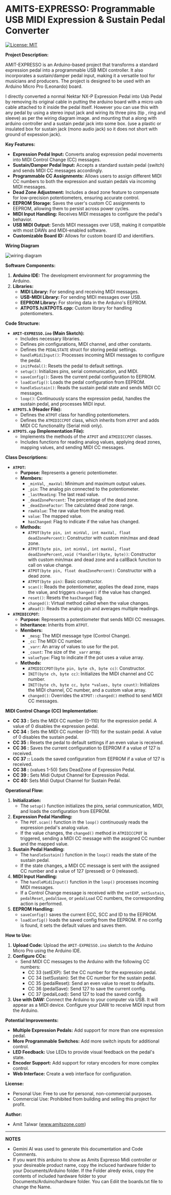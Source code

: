 # AMITS-EXPRESSO: Programmable USB MIDI Expression & Sustain Pedal Converter

[![License: MIT](https://img.shields.io/badge/License-MIT-yellow.svg)](https://opensource.org/licenses/MIT)

**Project Description:**

AMIT-EXPRESSO is an Arduino-based project that transforms a standard expression pedal into a programmable USB MIDI controller. It also incorporates a sustain/damper pedal input, making it a versatile tool for musicians and producers. The project is designed to be used with an Arduino Micro Pro (Leonardo) board.

I directly converted a normal Nektar NX-P Expression Pedal into Usb Pedal by removing its original cable in putting the arduino board with a micro usb cable attached to it inside the pedal itself. However you can use this with any pedal by using a stereo input jack and wiring its three pins (tip , ring and sleeve) as per the wiring diagram image. and mounting that a along with arduino controller and a sustain pedal jack into some box. (use a plastic or insulated box for sustain jack (mono audio jack) so it does not short with ground of expession jack).


**Key Features:**

*   **Expression Pedal Input:** Converts analog expression pedal movements into MIDI Control Change (CC) messages.
*   **Sustain/Damper Pedal Input:** Accepts a standard sustain pedal (switch) and sends MIDI CC messages accordingly.
*   **Programmable CC Assignments:** Allows users to assign different MIDI CC numbers to both the expression and sustain pedals via incoming MIDI messages.
*   **Dead Zone Adjustment:** Includes a dead zone feature to compensate for low-precision potentiometers, ensuring accurate control.
*   **EEPROM Storage:** Saves the user's custom CC assignments to EEPROM, allowing them to persist across power cycles.
*   **MIDI Input Handling:** Receives MIDI messages to configure the pedal's behavior.
*   **USB MIDI Output:** Sends MIDI messages over USB, making it compatible with most DAWs and MIDI-enabled software.
* **Customizable Board ID:** Allows for custom board ID and identifiers.

**Wiring Diagram**

![wiring diagram](wiring-diagram.jpg?raw=true "Amits Expresso Wiring Diagram")

**Software Components:**

1.  **Arduino IDE:** The development environment for programming the Arduino.
2.  **Libraries:**
    *   **MIDI Library:** For sending and receiving MIDI messages.
    *   **USB-MIDI Library:** For sending MIDI messages over USB.
    *   **EEPROM Library:** For storing data in the Arduino's EEPROM.
    * **ATPOTS.h/ATPOTS.cpp:** Custom library for handling potentiometers.

**Code Structure:**

*   **`AMIT-EXPRESSO.ino` (Main Sketch):**
    *   Includes necessary libraries.
    *   Defines pin configurations, MIDI channel, and other constants.
    *   Defines the `PEDALSTATE` struct for storing pedal settings.
    *   `handleMidiInput()`: Processes incoming MIDI messages to configure the pedal.
    *   `initPedal()`: Resets the pedal to default settings.
    *   `setup()`: Initializes pins, serial communication, and MIDI.
    *   `saveConfig()`: Saves the current pedal configuration to EEPROM.
    *   `loadConfig()`: Loads the pedal configuration from EEPROM.
    *   `handleSustain()`: Reads the sustain pedal state and sends MIDI CC messages.
    *   `loop()`: Continuously scans the expression pedal, handles the sustain pedal, and processes MIDI input.
*   **`ATPOTS.h` (Header File):**
    *   Defines the `ATPOT` class for handling potentiometers.
    *   Defines the `ATMIDICCPOT` class, which inherits from `ATPOT` and adds MIDI CC functionality (Serial midi only).
*   **`ATPOTS.cpp` (Implementation File):**
    *   Implements the methods of the `ATPOT` and `ATMIDICCPOT` classes.
    *   Includes functions for reading analog values, applying dead zones, mapping values, and sending MIDI CC messages.

**Class Descriptions:**

*   **`ATPOT`:**
    *   **Purpose:** Represents a generic potentiometer.
    *   **Members:**
        *   `_minVal`, `_maxVal`: Minimum and maximum output values.
        *   `_pin`: The analog pin connected to the potentiometer.
        *   `_lastReading`: The last read value.
        *   `_deadZonePercent`: The percentage of the dead zone.
        *   `_deadZoneFactor`: The calculated dead zone range.
        * `rawValue`: The raw value from the analog read.
        * `value`: The mapped value.
        * `hasChanged`: Flag to indicate if the value has changed.
    *   **Methods:**
        *   `ATPOT(byte pin, int minVal, int maxVal, float deadZonePercent)`: Constructor with custom min/max and dead zone.
        *   `ATPOT(byte pin, int minVal, int maxVal, float deadZonePercent,void (*handler)(byte, byte))`: Constructor with custom min/max and dead zone and a callBack function to call on value change.
        *   `ATPOT(byte pin, float deadZonePercent)`: Constructor with a dead zone.
        *   `ATPOT(byte pin)`: Basic constructor.
        *   `scan()`: Reads the potentiometer, applies the dead zone, maps the value, and triggers `changed()` if the value has changed.
        *   `reset()`: Resets the `hasChanged` flag.
        *   `changed()`: Virtual method called when the value changes.
        *   `aRead()`: Reads the analog pin and averages multiple readings.
*   **`ATMIDICCPOT`:**
    *   **Purpose:** Represents a potentiometer that sends MIDI CC messages.
    *   **Inheritance:** Inherits from `ATPOT`.
    *   **Members:**
        *   `_mesg`: The MIDI message type (Control Change).
        *   `_cc`: The MIDI CC number.
        *   `_varr`: An array of values to use for the pot.
        *   `_count`: The size of the `_varr` array.
        * `valueType`: Flag to indicate if the pot uses a value array.
    *   **Methods:**
        *   `ATMIDICCPOT(byte pin, byte ch, byte cc)`: Constructor.
        *   `INIT(byte ch, byte cc)`: Initializes the MIDI channel and CC number.
        *   `INIT(byte ch, byte cc, byte *values, byte count)`: Initializes the MIDI channel, CC number, and a custom value array.
        *   `changed()`: Overrides the `ATPOT::changed()` method to send MIDI CC messages.

**MIDI Control Change (CC) Implementation:**

*   **CC 33 :** Sets the MIDI CC number (0-110) for the expression pedal. A value of 0 disables the expression pedal.
*   **CC 34 :** Sets the MIDI CC number (0-110) for the sustain pedal. A value of 0 disables the sustain pedal.
*   **CC 35 :** Resets the pedal to default settings if an even value is received.
*   **CC 36 :** Saves the current configuration to EEPROM if a value of 127 is received.
*   **CC 37 ::** Loads the saved configuration from EEPROM if a value of 127 is received.
*   **CC 38 :**  (values 1-50) Sets DeadZone of Expression Pedal.
*   **CC 39 :** Sets Midi Output Channel for Expression Pedal.
*   **CC 40:** Sets Midi Output Channel for Sustain Pedal.

**Operational Flow:**

1.  **Initialization:**
    *   The `setup()` function initializes the pins, serial communication, MIDI, and loads the configuration from EEPROM.
2.  **Expression Pedal Handling:**
    *   The `POT.scan()` function in the `loop()` continuously reads the expression pedal's analog value.
    *   If the value changes, the `changed()` method in `ATMIDICCPOT` is triggered, sending a MIDI CC message with the assigned CC number and the mapped value.
3.  **Sustain Pedal Handling:**
    *   The `handleSustain()` function in the `loop()` reads the state of the sustain pedal.
    *   If the state changes, a MIDI CC message is sent with the assigned CC number and a value of 127 (pressed) or 0 (released).
4.  **MIDI Input Handling:**
    *   The `handleMidiInput()` function in the `loop()` processes incoming MIDI messages.
    *   If a Control Change message is received with the `setEXP`, `setSustain`, `pedalReset`, `pedalSave`, or `pedalLoad` CC numbers, the corresponding action is performed.
5. **EEPROM Handling:**
    * `saveConfig()` saves the current ECC, SCC and ID to the EEPROM.
    * `loadConfig()` loads the saved config from the EEPROM. If no config is found, it sets the default values and saves them.

**How to Use:**

1.  **Upload Code:** Upload the `AMIT-EXPRESSO.ino` sketch to the Arduino Micro Pro using the Arduino IDE.
2.  **Configure CCs:**
    *   Send MIDI CC messages to the Arduino with the following CC numbers:
        *   CC 33 (setEXP): Set the CC number for the expression pedal.
        *   CC 34 (setSustain): Set the CC number for the sustain pedal.
        *   CC 35 (pedalReset): Send an even value to reset to defaults.
        *   CC 36 (pedalSave): Send 127 to save the current config.
        *   CC 37 (pedalLoad): Send 127 to load the saved config.
3.  **Use with DAW:** Connect the Arduino to your computer via USB. It will appear as a MIDI device. Configure your DAW to receive MIDI input from the Arduino.

**Potential Improvements:**

*   **Multiple Expression Pedals:** Add support for more than one expression pedal.
*   **More Programmable Switches:** Add more switch inputs for additional control.
*   **LED Feedback:** Use LEDs to provide visual feedback on the pedal's state.
*   **Encoder Support:** Add support for rotary encoders for more complex control.
* **Web Interface:** Create a web interface for configuration.

**License:**

*   Personal Use: Free to use for personal, non-commercial purposes.
*   Commercial Use: Prohibited from building and selling this project for profit.

**Author:**

*   Amit Talwar (www.amitszone.com)

---

**NOTES**
*   Gemini AI was used to generate this documentation and Code Comments.
*   If you want this arduino to show as Amits Expresso Midi controller or your desireable product name, copy the incluced hardware folder to your Documents/Arduino folder. If the Folder alredy exiss, copy the contents of included hardware folder to your Documents/Arduino/hardware folder. You can Ediit the boards.txt file to change the Name.